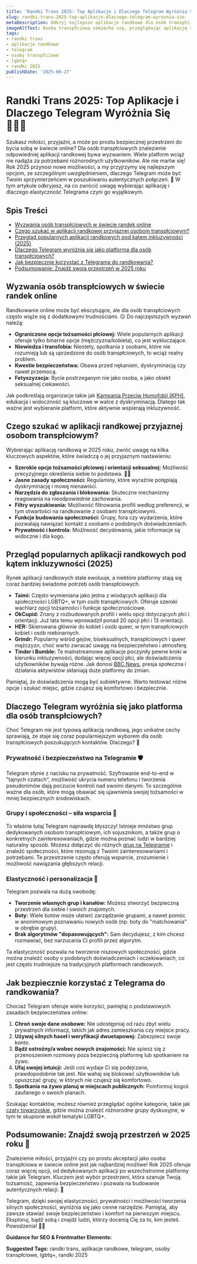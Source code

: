 ```yaml
---
title: 'Randki Trans 2025: Top Aplikacje i Dlaczego Telegram Wyróżnia Się'
slug: randki-trans-2025-top-aplikacje-dlaczego-telegram-wyroznia-sie
metaDescription: Odkryj najlepsze aplikacje randkowe dla osób transpłciowych w 2025! Sprawdź, dlaczego Telegram zyskuje na popularności i jak bezpiecznie znaleźć tam wsparcie.
imageAltText: Osoba transpłciowa uśmiecha się, przeglądając aplikację randkową na smartfonie, w tle symbol Telegrama i serca.
tags:
- randki trans
- aplikacje randkowe
- telegram
- osoby transpłciowe
- lgbtq+
- randki 2025
publishDate: '2025-06-27'
---
```


# Randki Trans 2025: Top Aplikacje i Dlaczego Telegram Wyróżnia Się 🏳️‍⚧️✨

Szukasz miłości, przyjaźni, a może po prostu bezpiecznej przestrzeni do bycia sobą w świecie online? Dla osób transpłciowych znalezienie odpowiedniej aplikacji randkowej bywa wyzwaniem. Wiele platform wciąż nie nadąża za potrzebami różnorodnych użytkowników. Ale nie martw się! Rok 2025 przynosi nowe możliwości, a my przyjrzymy się najlepszym opcjom, ze szczególnym uwzględnieniem, dlaczego Telegram może być Twoim sprzymierzeńcem w poszukiwaniu autentycznych połączeń. 💖 W tym artykule odkryjesz, na co zwrócić uwagę wybierając aplikację i dlaczego elastyczność Telegrama czyni go wyjątkowym.

## Spis Treści
- [Wyzwania osób transpłciowych w świecie randek online](#wyzwania-osob-transplciowych-w-swiecie-randek-online)
- [Czego szukać w aplikacji randkowej przyjaznej osobom transpłciowym?](#czego-szukac-w-aplikacji-randkowej-przyjaznej-osobom-transplciowym)
- [Przegląd popularnych aplikacji randkowych pod kątem inkluzywności (2025)](#przeglad-popularnych-aplikacji-randkowych-pod-katem-inkluzywnosci-2025)
- [Dlaczego Telegram wyróżnia się jako platforma dla osób transpłciowych?](#dlaczego-telegram-wyroznia-sie-jako-platforma-dla-osob-transplciowych)
- [Jak bezpiecznie korzystać z Telegrama do randkowania?](#jak-bezpiecznie-korzystac-z-telegrama-do-randkowania)
- [Podsumowanie: Znajdź swoją przestrzeń w 2025 roku](#podsumowanie-znajdz-swoja-przestrzen-w-2025-roku)

## Wyzwania osób transpłciowych w świecie randek online

Randkowanie online może być ekscytujące, ale dla osób transpłciowych często wiąże się z dodatkowymi trudnościami. 😔 Do najczęstszych wyzwań należą:

*   **Ograniczone opcje tożsamości płciowej:** Wiele popularnych aplikacji oferuje tylko binarne opcje (mężczyzna/kobieta), co jest wykluczające.
*   **Niewiedza i transfobia:** Niestety, spotkania z osobami, które nie rozumieją lub są uprzedzone do osób transpłciowych, to wciąż realny problem.
*   **Kwestie bezpieczeństwa:** Obawa przed nękaniem, dyskryminacją czy nawet przemocą.
*   **Fetyszyzacja:** Bycie postrzeganym nie jako osoba, a jako obiekt seksualnej ciekawości.

Jak podkreślają organizacje takie jak [Kampania Przeciw Homofobii (KPH)](https://kph.org.pl/), edukacja i widoczność są kluczowe w walce z dyskryminacją. Dlatego tak ważne jest wybieranie platform, które aktywnie wspierają inkluzywność.

## Czego szukać w aplikacji randkowej przyjaznej osobom transpłciowym?

Wybierając aplikację randkową w 2025 roku, zwróć uwagę na kilka kluczowych aspektów, które świadczą o jej przyjaznym nastawieniu:

*   **Szerokie opcje tożsamości płciowej i orientacji seksualnej:** Możliwość precyzyjnego określenia siebie to podstawa. 🏳️‍⚧️
*   **Jasne zasady społeczności:** Regulaminy, które wyraźnie potępiają dyskryminację i mowę nienawiści.
*   **Narzędzia do zgłaszania i blokowania:** Skuteczne mechanizmy reagowania na nieodpowiednie zachowania.
*   **Filtry wyszukiwania:** Możliwość filtrowania profili według preferencji, w tym otwartości na randkowanie z osobami transpłciowymi.
*   **Funkcje budowania społeczności:** Grupy, fora czy wydarzenia, które pozwalają nawiązać kontakt z osobami o podobnych doświadczeniach.
*   **Prywatność i kontrola:** Możliwość decydowania, jakie informacje są widoczne i dla kogo.

## Przegląd popularnych aplikacji randkowych pod kątem inkluzywności (2025)

Rynek aplikacji randkowych stale ewoluuje, a niektóre platformy stają się coraz bardziej świadome potrzeb osób transpłciowych.

*   **Taimi:** Często wymieniana jako jedna z wiodących aplikacji dla społeczności LGBTQ+, w tym osób transpłciowych. Oferuje szeroki wachlarz opcji tożsamości i funkcje społecznościowe.
*   **OkCupid:** Znany z rozbudowanych profili i wielu opcji dotyczących płci i orientacji. Już lata temu wprowadził ponad 20 opcji płci i 13 orientacji.
*   **HER:** Skierowana głównie do kobiet i osób queer, w tym transpłciowych kobiet i osób niebinarnych.
*   **Grindr:** Popularny wśród gejów, biseksualnych, transpłciowych i queer mężczyzn, choć warto zwracać uwagę na bezpieczeństwo i atmosferę.
*   **Tinder i Bumble:** Te mainstreamowe aplikacje poczyniły pewne kroki w kierunku inkluzywności, dodając więcej opcji płci, ale doświadczenia użytkowników bywają różne. Jak donosi [BBC News](https://www.bbc.com/news/technology), presja społeczna i działania aktywistów skłaniają duże platformy do zmian.

Pamiętaj, że doświadczenia mogą być subiektywne. Warto testować różne opcje i szukać miejsc, gdzie czujesz się komfortowo i bezpiecznie.

## Dlaczego Telegram wyróżnia się jako platforma dla osób transpłciowych?

Choć Telegram nie jest typową aplikacją randkową, jego unikalne cechy sprawiają, że staje się coraz popularniejszym wyborem dla osób transpłciowych poszukujących kontaktów. Dlaczego? 🤔

### Prywatność i bezpieczeństwo na Telegramie 🛡️
Telegram słynie z nacisku na prywatność. Szyfrowanie end-to-end w "tajnych czatach", możliwość ukrycia numeru telefonu i tworzenia pseudonimów dają poczucie kontroli nad swoimi danymi. To szczególnie ważne dla osób, które mogą obawiać się ujawnienia swojej tożsamości w mniej bezpiecznych środowiskach.

### Grupy i społeczności – siła wsparcia 🤝
To właśnie tutaj Telegram naprawdę błyszczy! Istnieje mnóstwo grup dedykowanych osobom transpłciowym, ich sojusznikom, a także grup o konkretnych zainteresowaniach, gdzie można poznać ludzi w bardziej naturalny sposób. Możesz dołączyć do różnych [grup na Telegramie](/grupy) i znaleźć społeczności, które rezonują z Twoimi zainteresowaniami i potrzebami. Te przestrzenie często oferują wsparcie, zrozumienie i możliwość nawiązania głębszych relacji.

### Elastyczność i personalizacja 🎨
Telegram pozwala na dużą swobodę:
*   **Tworzenie własnych grup i kanałów:** Możesz stworzyć bezpieczną przestrzeń dla siebie i swoich znajomych.
*   **Boty:** Wiele botów może ułatwić zarządzanie grupami, a nawet pomóc w anonimowym poznawaniu nowych osób (np. boty do "matchowania" w obrębie grupy).
*   **Brak algorytmów "dopasowujących":** Sam decydujesz, z kim chcesz rozmawiać, bez narzucania Ci profili przez algorytm.

Ta elastyczność pozwala na tworzenie niszowych społeczności, gdzie można znaleźć osoby o podobnych doświadczeniach i oczekiwaniach, co jest często trudniejsze na tradycyjnych platformach randkowych.

## Jak bezpiecznie korzystać z Telegrama do randkowania?

Chociaż Telegram oferuje wiele korzyści, pamiętaj o podstawowych zasadach bezpieczeństwa online:

1.  **Chroń swoje dane osobowe:** Nie udostępniaj od razu zbyt wielu prywatnych informacji, takich jak adres zamieszkania czy miejsce pracy.
2.  **Używaj silnych haseł i weryfikacji dwuetapowej:** Zabezpiecz swoje konto.
3.  **Bądź ostrożny/a wobec nowych znajomości:** Nie spiesz się z przenoszeniem rozmowy poza bezpieczną platformę lub spotkaniem na żywo.
4.  **Ufaj swojej intuicji:** Jeśli coś wydaje Ci się podejrzane, prawdopodobnie tak jest. Nie wahaj się blokować użytkowników lub opuszczać grupy, w których nie czujesz się komfortowo.
5.  **Spotkania na żywo planuj w miejscach publicznych:** Poinformuj kogoś zaufanego o swoich planach.

Szukając kontaktów, możesz również przeglądać ogólne kategorie, takie jak [czaty towarzyskie](/czaty/towarzyskie), gdzie można znaleźć różnorodne grupy dyskusyjne, w tym te skupione wokół tematyki LGBTQ+.

## Podsumowanie: Znajdź swoją przestrzeń w 2025 roku 🎉

Znalezienie miłości, przyjaźni czy po prostu akceptacji jako osoba transpłciowa w świecie online jest jak najbardziej możliwe! Rok 2025 oferuje coraz więcej opcji, od dedykowanych aplikacji po wszechstronne platformy takie jak Telegram. Kluczem jest wybór przestrzeni, która szanuje Twoją tożsamość, zapewnia bezpieczeństwo i pozwala na budowanie autentycznych relacji. 💪

Telegram, dzięki swojej elastyczności, prywatności i możliwości tworzenia silnych społeczności, wyróżnia się jako cenne narzędzie. Pamiętaj, aby zawsze stawiać swoje bezpieczeństwo i komfort na pierwszym miejscu. Eksploruj, bądź sobą i znajdź ludzi, którzy docenią Cię za to, kim jesteś. Powodzenia! 💖🚀

**Guidance for SEO & Frontmatter Elements:**




**Suggested Tags:**
randki trans, aplikacje randkowe, telegram, osoby transpłciowe, lgbtq+, randki 2025
